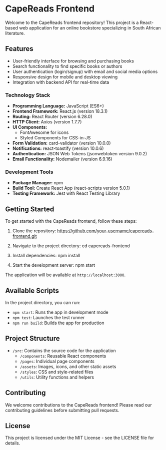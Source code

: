 # CapeReads Frontend

Welcome to the CapeReads frontend repository! This project is a React-based web application for an online bookstore specializing in South African literature.

## Features

- User-friendly interface for browsing and purchasing books
- Search functionality to find specific books or authors
- User authentication (login/signup) with email and social media options
- Responsive design for mobile and desktop viewing
- Integration with backend API for real-time data

### Technology Stack

- **Programming Language:** JavaScript (ES6+)
- **Frontend Framework:** React.js (version 18.3.1)
- **Routing:** React Router (version 6.28.0)
- **HTTP Client:** Axios (version 1.7.7)
- **UI Components:** 
  - FontAwesome for icons
  - Styled Components for CSS-in-JS
- **Form Validation:** card-validator (version 10.0.0)
- **Notifications:** react-toastify (version 10.0.6)
- **Authentication:** JSON Web Tokens (jsonwebtoken version 9.0.2)
- **Email Functionality:** Nodemailer (version 6.9.16)

### Development Tools

- **Package Manager:** npm
- **Build Tool:** Create React App (react-scripts version 5.0.1)
- **Testing Framework:** Jest with React Testing Library

## Getting Started

To get started with the CapeReads frontend, follow these steps:

1. Clone the repository: https://github.com/your-username/capereads-frontend.git

2. Navigate to the project directory: cd capereads-frontend

3. Install dependencies: npm install

4. Start the development server: npm start

The application will be available at `http://localhost:3000`.

## Available Scripts

In the project directory, you can run:

- `npm start`: Runs the app in development mode
- `npm test`: Launches the test runner
- `npm run build`: Builds the app for production

## Project Structure

- `/src`: Contains the source code for the application
  - `/components`: Reusable React components
  - `/pages`: Individual page components
  - `/assets`: Images, icons, and other static assets
  - `/styles`: CSS and style-related files
  - `/utils`: Utility functions and helpers

## Contributing

We welcome contributions to the CapeReads frontend! Please read our contributing guidelines before submitting pull requests.

## License

This project is licensed under the MIT License - see the LICENSE file for details.

